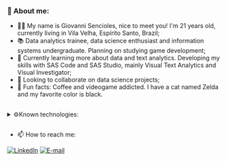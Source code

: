 ### 🍥 About me:

- 👨‍💻 My name is Giovanni Sencioles, nice to meet you! I'm 21 years old, currently living in Vila Velha, Espírito Santo, Brazil;
- 📚 Data analytics trainee, data science enthusiast and information systems undergraduate. Planning on studying game development;
- 🌱 Currently learning more about data and text analytics. Developing my skills with SAS Code and SAS Studio, mainly Visual Text Analytics and Visual Investigator;
- 🤝 Looking to collaborate on data science projects;
- 🧠 Fun facts: Coffee and videogame addicted. I have a cat named Zelda and my favorite color is black.

##
<details> <summary>⚙Known technologies: </summary><br>
  
  * <img height="20" width="20" src="https://cdn.jsdelivr.net/gh/devicons/devicon/icons/python/python-original.svg"/> Python
    * numpy, pandas, requests, BeautifulSoup
  * <img height="20" width="20" src="https://cdn.jsdelivr.net/gh/devicons/devicon/icons/c/c-original.svg" /> C
  * <img height="20" width="20" src="https://cdn.jsdelivr.net/gh/devicons/devicon/icons/java/java-original.svg" /> Java
  * SAS Code and SAS Studio
    * Visual Text Analytics, learning Visual Investigator
  * <img height="20" width="20" src="https://cdn.jsdelivr.net/gh/devicons/devicon/icons/postgresql/postgresql-original.svg" /> SQL
    * PostgreSQL
  * <img height="20" width="20" src="https://cdn.jsdelivr.net/gh/devicons/devicon/icons/html5/html5-original-wordmark.svg" /> HTML
  * <img height="20" width="20" src="https://cdn.jsdelivr.net/gh/devicons/devicon/icons/linux/linux-original.svg" /> Linux OS and Shell
</br></details> 

##
- 📫 How to reach me: 

[![LinkedIn](https://img.shields.io/badge/-giovannisencioles-blue?style=flat-square&logo=Linkedin&logoColor=white)](https://www.linkedin.com/in/giovanni-sencioles-457356189/)
[![E-mail](https://img.shields.io/badge/-giovannisencioles@gmail.com-crimson?style=flat-square&logo=Gmail&logoColor=white)](mailto:giovannisencioles@gmail.com)
<!--
**Sensacioles/Sensacioles** is a ✨ _special_ ✨ repository because its `README.md` (this file) appears on your GitHub profile.

Here are some ideas to get you started:

- 🔭 I’m currently working on ...
- 🌱 I’m currently learning ...
- 👯 I’m looking to collaborate on ...
- 🤔 I’m looking for help with ...
- 💬 Ask me about ...
- 📫 How to reach me: ...
- 😄 Pronouns: ...
- ⚡ Fun fact: ...
-->
